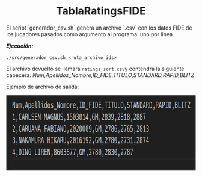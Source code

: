<div align = "center">
    <h1>TablaRatingsFIDE</h1>
</div>
El script `generador_csv.sh` genera un archivo `.csv` con los datos FIDE de los jugadores pasados como argumento al programa: uno por linea.

***Ejecución:***
```
./src/generador_csv.sh <ruta_archivo_ids>
```

El archivo devuelto se llamará `ratings_sort.csv`y contendrá la siguiente cabecera:
*Num,Apellidos_Nombre,ID_FIDE,TITULO,STANDARD,RAPID,BLITZ*

Ejemplo de archivo de salida:
<div align = "center">
<img src="https://github.com/CLozano03/TablaRatingsFIDE/blob/main/assets/Resultados_Ratings_Sort.jpg" width="600" height="200">
</div>
